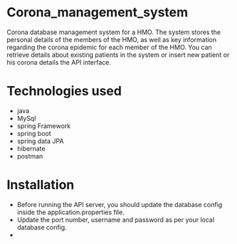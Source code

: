 # Corona_management_system
Corona database management system for a HMO. The system stores the personal details of the members of the HMO, as well as key information regarding the corona epidemic for each member of the HMO. 
You can retrieve details about existing patients in the system or insert new patient or his corona details the API interface.

# Technologies used
* java
* MySql
* spring Framework
* spring boot
* spring data JPA
* hibernate
* postman

# Installation
* Before running the API server, you should update the database config inside the application.properties file.
* Update the port number, username and password as per your local database config.
* 



